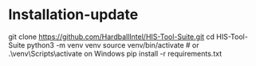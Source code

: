 # Installation-update
git clone https://github.com/HardballIntel/HIS-Tool-Suite.git
cd HIS-Tool-Suite
python3 -m venv venv
source venv/bin/activate  # or .\venv\Scripts\activate on Windows
pip install -r requirements.txt
